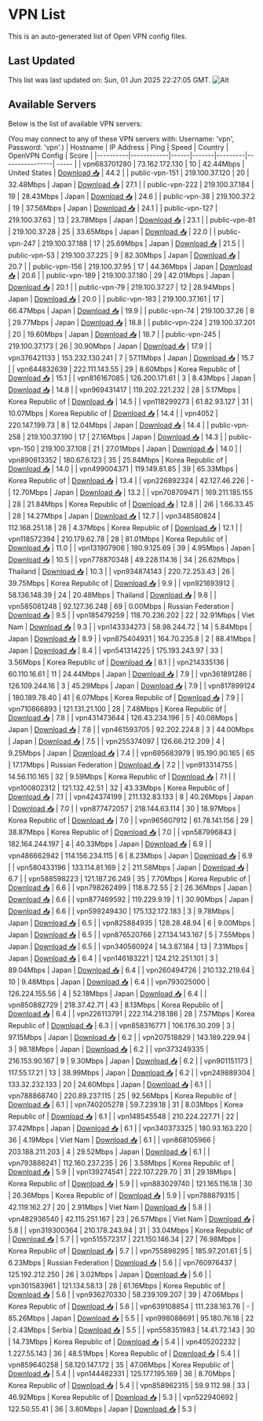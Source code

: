 # VPN List

This is an auto-generated list of Open VPN config files.

## Last Updated

This list was last updated on: Sun, 01 Jun 2025 22:27:05 GMT.
![Alt](https://repobeats.axiom.co/api/embed/186b98318ef1479477931607c1ad7d823f12451f.svg "Repobeats analytics image")

## Available Servers

Below is the list of available VPN servers:

(You may connect to any of these VPN servers with: Username: 'vpn', Password: 'vpn'.)
| Hostname | IP Address | Ping | Speed | Country | OpenVPN Config | Score |
|----------|------------|------|-------|---------|----------------| ----- |
| vpn683701280 | 73.162.172.130 | 10 | 42.44Mbps | United States | [Download 📥](./configs/server_0_US.ovpn) | 44.2 |
| public-vpn-151 | 219.100.37.120 | 20 | 32.48Mbps | Japan | [Download 📥](./configs/server_1_JP.ovpn) | 27.1 |
| public-vpn-222 | 219.100.37.184 | 19 | 28.43Mbps | Japan | [Download 📥](./configs/server_2_JP.ovpn) | 24.6 |
| public-vpn-38 | 219.100.37.2 | 19 | 37.56Mbps | Japan | [Download 📥](./configs/server_3_JP.ovpn) | 24.1 |
| public-vpn-127 | 219.100.37.63 | 13 | 23.78Mbps | Japan | [Download 📥](./configs/server_4_JP.ovpn) | 23.1 |
| public-vpn-81 | 219.100.37.28 | 25 | 33.65Mbps | Japan | [Download 📥](./configs/server_5_JP.ovpn) | 22.0 |
| public-vpn-247 | 219.100.37.188 | 17 | 25.69Mbps | Japan | [Download 📥](./configs/server_6_JP.ovpn) | 21.5 |
| public-vpn-53 | 219.100.37.225 | 9 | 82.30Mbps | Japan | [Download 📥](./configs/server_7_JP.ovpn) | 20.7 |
| public-vpn-156 | 219.100.37.95 | 17 | 44.36Mbps | Japan | [Download 📥](./configs/server_8_JP.ovpn) | 20.6 |
| public-vpn-189 | 219.100.37.180 | 29 | 42.01Mbps | Japan | [Download 📥](./configs/server_9_JP.ovpn) | 20.1 |
| public-vpn-79 | 219.100.37.27 | 12 | 28.94Mbps | Japan | [Download 📥](./configs/server_10_JP.ovpn) | 20.0 |
| public-vpn-183 | 219.100.37.161 | 17 | 66.47Mbps | Japan | [Download 📥](./configs/server_11_JP.ovpn) | 19.9 |
| public-vpn-74 | 219.100.37.26 | 8 | 29.77Mbps | Japan | [Download 📥](./configs/server_12_JP.ovpn) | 18.8 |
| public-vpn-224 | 219.100.37.201 | 20 | 19.60Mbps | Japan | [Download 📥](./configs/server_13_JP.ovpn) | 18.7 |
| public-vpn-245 | 219.100.37.173 | 26 | 30.90Mbps | Japan | [Download 📥](./configs/server_14_JP.ovpn) | 17.9 |
| vpn376421133 | 153.232.130.241 | 7 | 57.11Mbps | Japan | [Download 📥](./configs/server_15_JP.ovpn) | 15.7 |
| vpn644832639 | 222.111.143.55 | 29 | 8.60Mbps | Korea Republic of | [Download 📥](./configs/server_16_KR.ovpn) | 15.1 |
| vpn816167085 | 126.200.171.61 | 3 | 8.43Mbps | Japan | [Download 📥](./configs/server_17_JP.ovpn) | 14.8 |
| vpn969431417 | 119.202.221.232 | 28 | 5.17Mbps | Korea Republic of | [Download 📥](./configs/server_18_KR.ovpn) | 14.5 |
| vpn118299273 | 61.82.93.127 | 31 | 10.07Mbps | Korea Republic of | [Download 📥](./configs/server_19_KR.ovpn) | 14.4 |
| vpn4052 | 220.147.199.73 | 8 | 12.04Mbps | Japan | [Download 📥](./configs/server_20_JP.ovpn) | 14.4 |
| public-vpn-258 | 219.100.37.190 | 17 | 27.16Mbps | Japan | [Download 📥](./configs/server_21_JP.ovpn) | 14.3 |
| public-vpn-150 | 219.100.37.108 | 21 | 27.01Mbps | Japan | [Download 📥](./configs/server_22_JP.ovpn) | 14.0 |
| vpn890613352 | 180.67.6.123 | 35 | 25.84Mbps | Korea Republic of | [Download 📥](./configs/server_23_KR.ovpn) | 14.0 |
| vpn499004371 | 119.149.81.85 | 39 | 65.33Mbps | Korea Republic of | [Download 📥](./configs/server_24_KR.ovpn) | 13.4 |
| vpn226892324 | 42.127.46.226 | - | 12.70Mbps | Japan | [Download 📥](./configs/server_25_JP.ovpn) | 13.2 |
| vpn708709471 | 169.211.185.155 | 28 | 21.84Mbps | Korea Republic of | [Download 📥](./configs/server_26_KR.ovpn) | 12.8 |
| 2i6 | 1.66.33.45 | 28 | 14.27Mbps | Japan | [Download 📥](./configs/server_27_JP.ovpn) | 12.7 |
| vpn348580824 | 112.168.251.18 | 28 | 4.37Mbps | Korea Republic of | [Download 📥](./configs/server_28_KR.ovpn) | 12.1 |
| vpn118572394 | 210.179.62.78 | 28 | 81.01Mbps | Korea Republic of | [Download 📥](./configs/server_29_KR.ovpn) | 11.0 |
| vpn131907906 | 180.9.125.69 | 39 | 4.95Mbps | Japan | [Download 📥](./configs/server_30_JP.ovpn) | 10.5 |
| vpn778870348 | 49.228.114.16 | 34 | 26.62Mbps | Thailand | [Download 📥](./configs/server_31_TH.ovpn) | 10.3 |
| vpn934874143 | 220.72.253.43 | 26 | 39.75Mbps | Korea Republic of | [Download 📥](./configs/server_32_KR.ovpn) | 9.9 |
| vpn921693912 | 58.136.148.39 | 24 | 20.48Mbps | Thailand | [Download 📥](./configs/server_33_TH.ovpn) | 9.8 |
| vpn585081248 | 92.127.36.248 | 69 | 0.00Mbps | Russian Federation | [Download 📥](./configs/server_34_RU.ovpn) | 9.5 |
| vpn185479259 | 118.70.236.202 | 22 | 32.91Mbps | Viet Nam | [Download 📥](./configs/server_35_VN.ovpn) | 9.3 |
| vpn143334273 | 58.98.244.72 | 14 | 5.84Mbps | Japan | [Download 📥](./configs/server_36_JP.ovpn) | 8.9 |
| vpn875404931 | 164.70.235.8 | 2 | 88.41Mbps | Japan | [Download 📥](./configs/server_37_JP.ovpn) | 8.4 |
| vpn541314225 | 175.193.243.97 | 33 | 3.56Mbps | Korea Republic of | [Download 📥](./configs/server_38_KR.ovpn) | 8.1 |
| vpn214335136 | 60.110.16.61 | 11 | 24.44Mbps | Japan | [Download 📥](./configs/server_39_JP.ovpn) | 7.9 |
| vpn361891286 | 126.109.244.16 | 3 | 45.29Mbps | Japan | [Download 📥](./configs/server_40_JP.ovpn) | 7.9 |
| vpn817899124 | 180.189.78.40 | 41 | 6.07Mbps | Korea Republic of | [Download 📥](./configs/server_41_KR.ovpn) | 7.9 |
| vpn710866893 | 121.131.21.100 | 28 | 7.48Mbps | Korea Republic of | [Download 📥](./configs/server_42_KR.ovpn) | 7.8 |
| vpn431473644 | 126.43.234.196 | 5 | 40.08Mbps | Japan | [Download 📥](./configs/server_43_JP.ovpn) | 7.8 |
| vpn461593705 | 92.202.224.8 | 3 | 44.00Mbps | Japan | [Download 📥](./configs/server_44_JP.ovpn) | 7.5 |
| vpn255374097 | 126.66.212.209 | 4 | 9.25Mbps | Japan | [Download 📥](./configs/server_45_JP.ovpn) | 7.4 |
| vpn695683979 | 95.190.90.165 | 65 | 17.17Mbps | Russian Federation | [Download 📥](./configs/server_46_RU.ovpn) | 7.2 |
| vpn913314755 | 14.56.110.165 | 32 | 9.59Mbps | Korea Republic of | [Download 📥](./configs/server_47_KR.ovpn) | 7.1 |
| vpn100802312 | 121.132.42.51 | 32 | 43.33Mbps | Korea Republic of | [Download 📥](./configs/server_48_KR.ovpn) | 7.1 |
| vpn424374199 | 211.132.83.133 | 8 | 40.26Mbps | Japan | [Download 📥](./configs/server_49_JP.ovpn) | 7.0 |
| vpn877472057 | 218.144.63.114 | 30 | 18.97Mbps | Korea Republic of | [Download 📥](./configs/server_50_KR.ovpn) | 7.0 |
| vpn965607912 | 61.78.141.156 | 29 | 38.87Mbps | Korea Republic of | [Download 📥](./configs/server_51_KR.ovpn) | 7.0 |
| vpn587996843 | 182.164.244.197 | 4 | 40.33Mbps | Japan | [Download 📥](./configs/server_52_JP.ovpn) | 6.9 |
| vpn486662942 | 114.156.234.115 | 6 | 8.23Mbps | Japan | [Download 📥](./configs/server_53_JP.ovpn) | 6.9 |
| vpn580433196 | 133.114.81.169 | 2 | 211.58Mbps | Japan | [Download 📥](./configs/server_54_JP.ovpn) | 6.7 |
| vpn588598223 | 121.187.26.249 | 35 | 7.70Mbps | Korea Republic of | [Download 📥](./configs/server_55_KR.ovpn) | 6.6 |
| vpn798262499 | 118.8.72.55 | 2 | 26.36Mbps | Japan | [Download 📥](./configs/server_56_JP.ovpn) | 6.6 |
| vpn877469592 | 119.229.9.19 | 1 | 30.90Mbps | Japan | [Download 📥](./configs/server_57_JP.ovpn) | 6.6 |
| vpn599249430 | 175.132.172.183 | 3 | 9.78Mbps | Japan | [Download 📥](./configs/server_58_JP.ovpn) | 6.5 |
| vpn825884935 | 128.28.48.94 | 6 | 9.00Mbps | Japan | [Download 📥](./configs/server_59_JP.ovpn) | 6.5 |
| vpn876520766 | 27.134.143.167 | 5 | 7.55Mbps | Japan | [Download 📥](./configs/server_60_JP.ovpn) | 6.5 |
| vpn340560924 | 14.3.87.184 | 13 | 7.31Mbps | Japan | [Download 📥](./configs/server_61_JP.ovpn) | 6.4 |
| vpn146183221 | 124.212.251.101 | 3 | 89.04Mbps | Japan | [Download 📥](./configs/server_62_JP.ovpn) | 6.4 |
| vpn260494726 | 210.132.219.64 | 10 | 9.48Mbps | Japan | [Download 📥](./configs/server_63_JP.ovpn) | 6.4 |
| vpn793025000 | 126.224.155.56 | 4 | 52.18Mbps | Japan | [Download 📥](./configs/server_64_JP.ovpn) | 6.4 |
| vpn850882729 | 218.37.42.71 | 43 | 8.13Mbps | Korea Republic of | [Download 📥](./configs/server_65_KR.ovpn) | 6.4 |
| vpn226113791 | 222.114.218.186 | 28 | 7.57Mbps | Korea Republic of | [Download 📥](./configs/server_66_KR.ovpn) | 6.3 |
| vpn858316771 | 106.176.30.209 | 3 | 97.15Mbps | Japan | [Download 📥](./configs/server_67_JP.ovpn) | 6.2 |
| vpn207518829 | 143.189.229.94 | 3 | 98.18Mbps | Japan | [Download 📥](./configs/server_68_JP.ovpn) | 6.2 |
| vpn373249335 | 216.153.90.167 | 9 | 9.30Mbps | Japan | [Download 📥](./configs/server_69_JP.ovpn) | 6.2 |
| vpn901151173 | 117.55.17.21 | 13 | 38.99Mbps | Japan | [Download 📥](./configs/server_70_JP.ovpn) | 6.2 |
| vpn249889304 | 133.32.232.133 | 20 | 24.60Mbps | Japan | [Download 📥](./configs/server_71_JP.ovpn) | 6.1 |
| vpn788868740 | 220.89.237.115 | 25 | 92.56Mbps | Korea Republic of | [Download 📥](./configs/server_72_KR.ovpn) | 6.1 |
| vpn740205278 | 59.7.239.18 | 31 | 8.03Mbps | Korea Republic of | [Download 📥](./configs/server_73_KR.ovpn) | 6.1 |
| vpn148545548 | 210.224.227.71 | 22 | 37.42Mbps | Japan | [Download 📥](./configs/server_74_JP.ovpn) | 6.1 |
| vpn340373325 | 180.93.163.220 | 36 | 4.19Mbps | Viet Nam | [Download 📥](./configs/server_75_VN.ovpn) | 6.1 |
| vpn868105966 | 203.188.211.203 | 4 | 29.52Mbps | Japan | [Download 📥](./configs/server_76_JP.ovpn) | 6.1 |
| vpn793886241 | 112.160.237.235 | 26 | 3.58Mbps | Korea Republic of | [Download 📥](./configs/server_77_KR.ovpn) | 5.9 |
| vpn139274541 | 222.107.229.70 | 31 | 29.18Mbps | Korea Republic of | [Download 📥](./configs/server_78_KR.ovpn) | 5.9 |
| vpn883029740 | 121.165.116.18 | 30 | 26.36Mbps | Korea Republic of | [Download 📥](./configs/server_79_KR.ovpn) | 5.9 |
| vpn788879315 | 42.119.162.27 | 20 | 2.91Mbps | Viet Nam | [Download 📥](./configs/server_80_VN.ovpn) | 5.8 |
| vpn482936540 | 42.115.251.167 | 23 | 26.57Mbps | Viet Nam | [Download 📥](./configs/server_81_VN.ovpn) | 5.8 |
| vpn319300364 | 210.178.243.94 | 31 | 33.04Mbps | Korea Republic of | [Download 📥](./configs/server_82_KR.ovpn) | 5.7 |
| vpn515572317 | 221.150.146.34 | 27 | 76.98Mbps | Korea Republic of | [Download 📥](./configs/server_83_KR.ovpn) | 5.7 |
| vpn755898295 | 185.97.201.61 | 5 | 6.23Mbps | Russian Federation | [Download 📥](./configs/server_84_RU.ovpn) | 5.6 |
| vpn760976437 | 125.192.212.250 | 26 | 3.02Mbps | Japan | [Download 📥](./configs/server_85_JP.ovpn) | 5.6 |
| vpn301583961 | 121.134.58.13 | 28 | 61.16Mbps | Korea Republic of | [Download 📥](./configs/server_86_KR.ovpn) | 5.6 |
| vpn936270330 | 58.239.109.207 | 39 | 47.06Mbps | Korea Republic of | [Download 📥](./configs/server_87_KR.ovpn) | 5.6 |
| vpn639108854 | 111.238.163.76 | - | 85.26Mbps | Japan | [Download 📥](./configs/server_88_JP.ovpn) | 5.5 |
| vpn998088691 | 95.180.76.18 | 22 | 2.43Mbps | Serbia | [Download 📥](./configs/server_89_RS.ovpn) | 5.5 |
| vpn558351983 | 14.41.72.143 | 30 | 14.73Mbps | Korea Republic of | [Download 📥](./configs/server_90_KR.ovpn) | 5.4 |
| vpn405202232 | 1.227.55.143 | 36 | 48.51Mbps | Korea Republic of | [Download 📥](./configs/server_91_KR.ovpn) | 5.4 |
| vpn859640258 | 58.120.147.172 | 35 | 47.06Mbps | Korea Republic of | [Download 📥](./configs/server_92_KR.ovpn) | 5.4 |
| vpn144482331 | 125.177.195.169 | 36 | 8.70Mbps | Korea Republic of | [Download 📥](./configs/server_93_KR.ovpn) | 5.4 |
| vpn858962315 | 59.9.112.98 | 33 | 46.92Mbps | Korea Republic of | [Download 📥](./configs/server_94_KR.ovpn) | 5.3 |
| vpn522940692 | 122.50.55.41 | 36 | 3.80Mbps | Japan | [Download 📥](./configs/server_95_JP.ovpn) | 5.3 |
